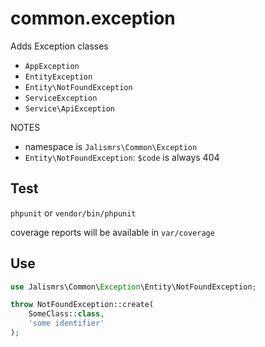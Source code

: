 # common.exception

Adds Exception classes
* `AppException`
* `EntityException`
* `Entity\NotFoundException`
* `ServiceException`
* `Service\ApiException`

NOTES
* namespace is `Jalismrs\Common\Exception`
* `Entity\NotFoundException`: `$code` is always 404

## Test

`phpunit` or `vendor/bin/phpunit`

coverage reports will be available in `var/coverage`

## Use

```php
use Jalismrs\Common\Exception\Entity\NotFoundException;

throw NotFoundException::create(
    SomeClass::class,
    'some identifier'
);
```
